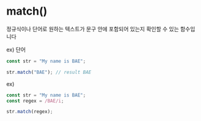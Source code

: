# match()

정규식이나 단어로 원하는 텍스트가 문구 안에 포함되어 있는지 확인할 수 있는 함수입니다

ex) 단어

```js
const str = "My name is BAE";

str.match("BAE"); // result BAE
```

ex)

```js
const str = "My name is BAE";
const regex = /BAE/i;

str.match(regex);
```
